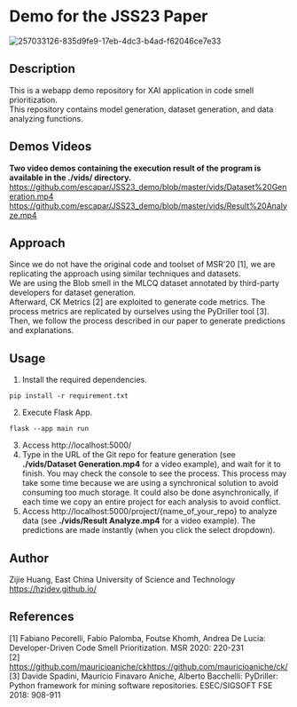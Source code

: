 # Demo for the JSS23 Paper

![257033126-835d9fe9-17eb-4dc3-b4ad-f62046ce7e33](https://github.com/escapar/JSS23_demo/assets/13232736/c94b53f4-2a78-4905-94b0-dd25ba12bc4f)

## Description

This is a webapp demo repository for XAI application in code smell prioritization.    
This repository contains model generation, dataset generation, and data analyzing functions.    

## Demos Videos
**Two video demos containing the execution result of the program is available in the ./vids/ directory.**    
https://github.com/escapar/JSS23_demo/blob/master/vids/Dataset%20Generation.mp4       
https://github.com/escapar/JSS23_demo/blob/master/vids/Result%20Analyze.mp4       

## Approach  
Since we do not have the original code and toolset of MSR'20 [1], we are replicating the approach using similar techniques and datasets.     
We are using the Blob smell in the MLCQ dataset annotated by third-party developers for dataset generation.      
Afterward, CK Metrics [2] are exploited to generate code metrics. The process metrics are replicated by ourselves using the PyDriller tool [3].      
Then, we follow the process described in our paper to generate predictions and explanations.     

## Usage
1. Install the required dependencies.      
```
pip install -r requirement.txt
```
2. Execute Flask App.      
```
flask --app main run
```
3. Access http://localhost:5000/     
4. Type in the URL of the Git repo for feature generation (see **./vids/Dataset Generation.mp4** for a video example), and wait for it to finish. You may check the console to see the process. This process may take some time because we are using a synchronical solution to avoid consuming too much storage. It could also be done asynchronically, if each time we copy an entire project for each analysis to avoid conflict.     
5. Access http://localhost:5000/project/{name_of_your_repo} to analyze data (see **./vids/Result Analyze.mp4** for a video example). The predictions are made instantly (when you click the select dropdown).       

## Author
Zijie Huang, East China University of Science and Technology
https://hzjdev.github.io/

## References 

[1] Fabiano Pecorelli, Fabio Palomba, Foutse Khomh, Andrea De Lucia: Developer-Driven Code Smell Prioritization. MSR 2020: 220-231      
[2] https://github.com/mauricioaniche/ckhttps://github.com/mauricioaniche/ck/       
[3] Davide Spadini, Maurício Finavaro Aniche, Alberto Bacchelli: PyDriller: Python framework for mining software repositories. ESEC/SIGSOFT FSE 2018: 908-911       
